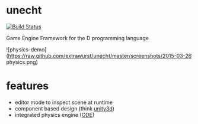 # unecht
[![Build Status](https://travis-ci.org/Extrawurst/unecht.svg)](https://travis-ci.org/Extrawurst/unecht)

Game Engine Framework for the D programming language

![physics-demo](https://raw.github.com/extrawurst/unecht/master/screenshots/2015-03-26 physics.png)

# features

* editor mode to inspect scene at runtime
* component based design (think [unity3d](http://unity3d.com/))
* integrated physics engine ([ODE](http://www.ode.org/))
